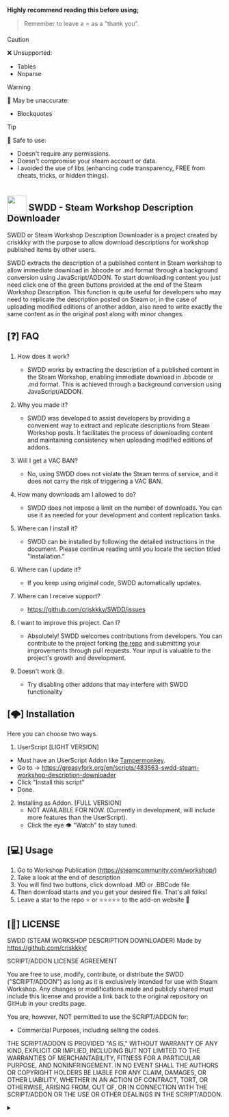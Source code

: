 **Highly recommend reading this before using;**
> Remember to leave a ⭐ as a "thank you".

> [!CAUTION]
> ❌ Unsupported:
> - Tables
> - Noparse

> [!WARNING]
> 🔎 May be unaccurate:
> - Blockquotes

> [!TIP]
> 👏 Safe to use:
> - Doesn't require any permissions.
> - Doesn't compromise your steam account or data.
> - I avoided the use of libs (enhancing code transparency, FREE from cheats, tricks, or hidden things).

## <img src="https://raw.githubusercontent.com/criskkky/criskkky.github.io/main/media/icons/swdd.png" style="width: 45px; height: 45px; transform: translateY(10px)"> SWDD - Steam Workshop Description Downloader
SWDD or Steam Workshop Description Downloader is a project created by criskkky with the purpose to allow download descriptions for workshop published items by other users.

SWDD extracts the description of a published content in Steam workshop to allow immediate download in .bbcode or .md format through a background conversion using JavaScript/ADDON. To start downloading content you just need click one of the green buttons provided at the end of the Steam Workshop Description. This function is quite useful for developers who may need to replicate the description posted on Steam or, in the case of uploading modified editions of another addon, also need to write exactly the same content as in the original post along with minor changes.

## [❓] FAQ
1. How does it work?
    - SWDD works by extracting the description of a published content in the Steam Workshop, enabling immediate download in .bbcode or .md format. This is achieved through a background conversion using JavaScript/ADDON.

2. Why you made it?
    - SWDD was developed to assist developers by providing a convenient way to extract and replicate descriptions from Steam Workshop posts. It facilitates the process of downloading content and maintaining consistency when uploading modified editions of addons.

3. Will I get a VAC BAN?
    - No, using SWDD does not violate the Steam terms of service, and it does not carry the risk of triggering a VAC BAN.

4. How many downloads am I allowed to do?
    - SWDD does not impose a limit on the number of downloads. You can use it as needed for your development and content replication tasks.

5. Where can I install it?
    - SWDD can be installed by following the detailed instructions in the document. Please continue reading until you locate the section titled "Installation."

6. Where can I update it?
    - If you keep using original code, SWDD automatically updates.

7. Where can I receive support?
    - https://github.com/criskkky/SWDD/issues

8. I want to improve this project. Can I?
    - Absolutely! SWDD welcomes contributions from developers. You can contribute to the project forking [the repo](https://github.com/criskkky/SWDD/) and submitting your improvements through pull requests. Your input is valuable to the project's growth and development.

9. Doesn't work 😢.
    - Try disabling other addons that may interfere with SWDD functionality

## [🌩] Installation
Here you can choose two ways.

1. UserScript [LIGHT VERSION]
- Must have an UserScript Addon like [Tampermonkey](https://www.tampermonkey.net/).
- Go to → https://greasyfork.org/en/scripts/483563-swdd-steam-workshop-description-downloader
- Click "Install this script"
- Done.

2. Installing as Addon. [FULL VERSION]
    - NOT AVAILABLE FOR NOW. (Currently in development, will include more features than the UserScript).
    - Click the eye 👁 "Watch" to stay tuned.

## [💻] Usage
1. Go to Workshop Publication (https://steamcommunity.com/workshop/)
2. Take a look at the end of description
3. You will find two buttons, click download .MD or .BBCode file
4. Then download starts and you get your desired file. That's all folks!
5. Leave a star to the repo ⭐ or ⭐⭐⭐⭐⭐ to the add-on website 💜

## [📄] LICENSE
SWDD (STEAM WORKSHOP DESCRIPTION DOWNLOADER)
Made by https://github.com/criskkky/

SCRIPT/ADDON LICENSE AGREEMENT

You are free to use, modify, contribute, or distribute the SWDD ("SCRIPT/ADDON") as long as it is exclusively intended for use with Steam Workshop.
Any changes or modifications made and publicly shared must include this license and provide a link back to the original repository on GitHub in your credits page.

You are, however, NOT permitted to use the SCRIPT/ADDON for:
- Commercial Purposes, including selling the codes.

THE SCRIPT/ADDON IS PROVIDED "AS IS," WITHOUT WARRANTY OF ANY KIND, EXPLICIT OR IMPLIED, INCLUDING BUT NOT LIMITED TO THE WARRANTIES OF MERCHANTABILITY, FITNESS FOR A PARTICULAR PURPOSE, AND NONINFRINGEMENT. IN NO EVENT SHALL THE AUTHORS OR COPYRIGHT HOLDERS BE LIABLE FOR ANY CLAIM, DAMAGES, OR OTHER LIABILITY, WHETHER IN AN ACTION OF CONTRACT, TORT, OR OTHERWISE, ARISING FROM, OUT OF, OR IN CONNECTION WITH THE SCRIPT/ADDON OR THE USE OR OTHER DEALINGS IN THE SCRIPT/ADDON.

<details><summary></summary>just tags here: swdd, steamworkshopdescriptiondownloader, download any steam description from workshop, how to fast copy workshop descriptions, steam workshop download</details>
